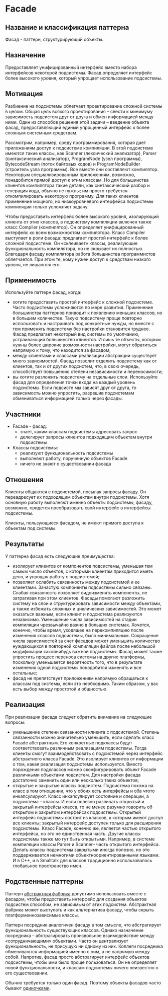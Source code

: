 # Facade
## Название и классификация паттерна
Фасад - паттерн, структурирующий объекты.
## Назначение
Предоставляет унифицированный интерфейс вместо набора интерфейсов некоторой подсистемы. Фасад определяет интерфейс более высокого уровня, который упрощает использование подсистемы.
## Мотивация
Разбиение на подсистемы облегчает проектирование сложной системы в целом. Общая цель всякого проектирования – свести к минимуму зависимость подсистем друг от друга и обмен информацией между ними. Один из способов решения этой задачи – введение объекта фасад, предоставляющий единый упрощенный интерфейс к более сложным системным средствам.

Рассмотрим, например, среду программирования, которая дает приложениям доступ к подсистеме компиляции. В этой подсистеме имеются такие классы, как Scanner (лексический анализатор), Parser (синтаксический анализатор), ProgramNode (узел программы), BytecodeStream (поток байтовых кодов) и ProgramNodeBuilder (строитель узла программы). Все вместе они составляют компилятор. Некоторым специализированным приложениям, возможно, понадобится прямой доступ к этим классам. Но для большинства клиентов компилятора такие детали, как синтаксический разбор и генерация кода, обычно не нужны; им просто требуется откомпилировать некоторую программу. Для таких клиентов применение мощного, но низкоуровневого интерфейса подсистемы компиляции только усложняет задачу.

Чтобы предоставить интерфейс более высокого уровня, изолирующий клиента от этих классов, в подсистему компиляции включен также класс Compiler (компилятор). Он определяет унифицированный интерфейс ко всем возможностям компилятора. Класс Compiler выступает в роли фасада: предлагает простой интерфейс к более сложной подсистеме. Он «склеивает» классы, реализующие функциональность компилятора, но не скрывает их полностью. Благодаря фасаду компилятора работа большинства программистов облегчается. При этом те, кому нужен доступ к средствам низкого уровня, не лишаются его.
## Применимость
Используйте паттерн фасад, когда:
- хотите предоставить простой интерфейс к сложной подсистеме. Часто подсистемы усложняются по мере развития. Применение большинства паттернов приводит к появлению меньших классов, но в большем количестве. Такую подсистему проще повторно использовать и настраивать под конкретные нужды, но вместе с тем применять подсистему без настройки становится труднее. Фасад предлагает некоторый вид системы по умолчанию, устраивающий большинство клиентов. И лишь те объекты, которым нужны более широкие возможности настройки, могут обратиться напрямую к тому, что находится за фасадом; 
- между клиентами и классами реализации абстракции существует много зависимостей. Фасад позволит отделить подсистему как от клиентов, так и от других подсистем, что, в свою очередь, способствует повышению степени независимости и переносимости;
- вы хотите разложить подсистему на отдельные слои. Используйте фасад для определения точки входа на каждый уровень подсистемы. Если подсисте мы зависят друг от друга, то зависимость можно упростить, разрешив подсистемам обмениваться информацией только через фасады.
## Участники
- Facade - фасад:
  - знает, каким классам подсистемы адресовать запрос
  - делегирует запросы клиентов подходящим объектам внутри подсистемы
- Классы подсистемы:
  - реализуют функциональность подсистемы
  - выполняют работу, порученную объектов Facade
  - ничего не знают о существовании фасада
## Отношения
Клиенты общаются с подсистемой, посылая запросы фасаду. Он переадресует их подходящим объектам внутри подсистемы. Хотя основную работу выполняют именно объекты подсистемы, фасаду, возможно, придется преобразовать свой интерфейс в интерфейсы подсистемы.

Клиенты, пользующиеся фасадом, не имеют прямого доступа к объектам под системы.
## Результаты
У паттерна фасад есть следующие преимущества:
- изолирует клиентов от компонентов подсистемы, уменьшая тем самым число объектов, с которыми клиентам приходится иметь дело, и упрощая работу с подсистемой;
- позволяет ослабить связанность между подсистемой и ее клиентами. Зачастую компоненты подсистемы сильно связаны. Слабая связанность позволяет видоизменять компоненты, не затрагивая при этом клиентов. Фасады помогают разложить систему на слои и структурировать зависимости между объектами, а также избежать сложных и циклических зависимостей. Это может оказаться важным, если клиент и подсистема реализуются независимо. Уменьшение числа зависимостей на стадии компиляции чрезвычайно важно в больших системах. Хочется, конечно, чтобы время, уходящее на перекомпиляцию после изменения классов подсистемы, было минимальным. Сокращение числа зависимостей за счет фасадов может уменьшить количество нуждающихся в повторной компиляции файлов после небольшой модификации какойнибудь важной подсистемы. Фасад может также упростить процесс переноса системы на другие платформы, поскольку уменьшается вероятность того, что в результате изменения одной подсистемы понадобится изменять и все остальные; 
- фасад не препятствует приложениям напрямую обращаться к классам под системы, если это необходимо. Таким образом, у вас есть выбор между простотой и общностью.
## Реализация
При реализации фасада следует обратить внимание на следующие вопросы:
- уменьшение степени связанности клиента с подсистемой. Степень связанности можно значительно уменьшить, если сделать класс Facade абстрактным. Его конкретные подклассы будут соответствовать различным реализациям подсистемы. Тогда клиенты смогут взаимодействовать с подсистемой через интерфейс абстрактного класса Facade. Это изолирует клиентов от информации о том, какая реализация подсистемы используется. Вместо порождения подклассов можно сконфигурировать объект Facade различными объектами подсистем. Для настройки фасада достаточно заменить один или несколько таких объектов; 
- открытые и закрытые классы подсистем. Подсистема похожа на класс в том отношении, что у обоих есть интерфейсы и оба чтото инкапсулируют. Класс инкапсулирует состояние и операции, а подсистема – классы. И если полезно различать открытый и закрытый интерфейсы класса, то не менее разумно говорить об открытом и закрытом интерфейсах подсистемы. Открытый интерфейс подсистемы состоит из классов, к которым имеют доступ все клиенты; закрытый интерфейс доступен только для расширения подсистемы. Класс Facade, конечно же, является частью открытого интерфейса, но это не единственная часть. Другие классы подсистемы также мо гут быть открытыми. Например, в системе компиляции классы Parser и Scanner– часть открытого интерфейса. Делать классы подсистемы закрытыми иногда полезно, но это поддерживается немногими объектноориентированными языками. И в C++, и в Smalltalk для классов традиционно использовалось глобальное пространство имен.
## Родственные паттерны
Паттерн [абстрактная фабрика](../../creational/abstract_factory/description.md) допустимо использовать вместе с фасадом, чтобы предоставить интерфейс для создания объектов подсистем способом, не зависимым от этих подсистем. Абстрактная фабрика может выступать и как альтернатива фасаду, чтобы скрыть платформеннозависимые классы.

Паттерн посредник аналогичен фасаду в том смысле, что абстрагирует функциональность существующих классов. Однако назначение посредника – абстрагировать произвольное взаимодействие между «сотрудничающими» объектами. Часто он централизует функциональность, не присущую ни одному из них. Коллеги посредника обмениваются информацией именно с ним, а не напрямую между собой. Напротив, фасад просто абстрагирует интерфейс объектов подсистемы, чтобы ими было проще пользоваться. Он не определяет новой функциональности, и классам подсистемы ничего неизвестно о его существовании.

Обычно требуется только один фасад. Поэтому объекты фасадов часто бывают [одиночками](../../creational/singleton/description.md).
